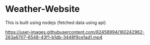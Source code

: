 # Weather-Website
This is built using nodejs (fetched data using api)
<br>


https://user-images.githubusercontent.com/82458994/160242962-263a6707-6548-43f1-b1db-3448f9ce1ad1.mp4

